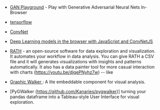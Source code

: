 + [GAN Playground](https://github.com/reiinakano/gan-playground) - Play with Generative Adversarial Neural Nets In-Browser

+ [tensorflow](http://playground.tensorflow.org)

+ [ConvNet](http://cs.stanford.edu/people/karpathy/convnetjs/)



+ [Deep Learning models in the browser with JavaScript and ConvNetJS](https://docs.google.com/presentation/d/18rcDSZc7PCfa3zuoeHVYqbTaMSza8gxCqSF9HOfewuw/edit#slide=id.g3111e09f4bfdba96_0)
+ [RATH](https://github.com/Kanaries/Rath) - an open-source software for data exploration and visualization. It automates your workflow in data analysis. You can give RATH a CSV file and it will generates visualizations with insights and patterns automatically. It also has a data painter tool for more casual interaction with charts (https://youtu.be/djqePNyhz7w) -- like 
+ [Graphic Walker ](https://github.com/Kanaries/graphic-walker): A lite embeddable component for visual analysis.
+ [PyGWalker (https://github.com/Kanaries/pygwalker)] turning your pandas dataframe into a Tableau-style User Interface for visual exploration.


